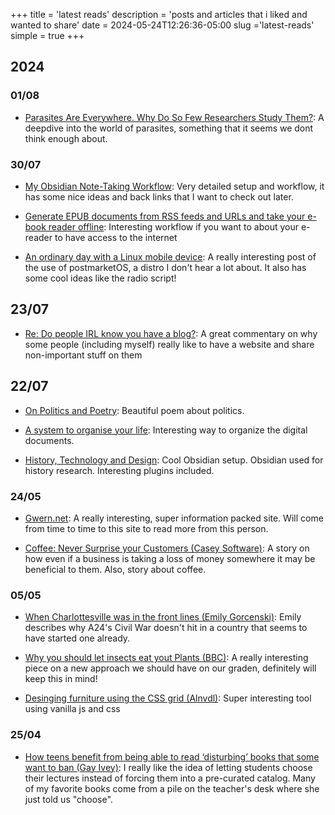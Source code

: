 +++
title = 'latest reads'
description = 'posts and articles that i liked and wanted to share'
date = 2024-05-24T12:26:36-05:00
slug ='latest-reads'
simple = true
+++

## 2024

### 01/08

- [Parasites Are Everywhere. Why Do So Few Researchers Study Them?](https://www.smithsonianmag.com/science-nature/parasites-are-everywhere-so-why-do-so-few-researchers-study-them-180984753/): A deepdive into the world of parasites, something that it seems we dont think enough about.


### 30/07

- [My Obsidian Note-Taking Workflow](https://www.ssp.sh/blog/obsidian-note-taking-workflow/): Very detailed setup and workflow, it has some nice ideas and back links that I want to check out later.

- [Generate EPUB documents from RSS feeds and URLs and take your e-book reader offline](https://dimitris.cc/posts/generate-epub-documents-from-rss-feeds-and-urls-and-take-your-e-book-reader-offline.html): Interesting workflow if you want to about your e-reader to have access to the internet

- [An ordinary day with a Linux mobile device](https://dimitris.cc/posts/an-ordinary-day-with-a-linux-mobile-device.html): A really interesting post of the use of postmarketOS, a distro I don't hear a lot about. It also has some cool ideas like the radio script!

## 23/07

- [Re: Do people IRL know you have a blog?](https://lars-christian.com/re-do-people-irl-know-you-have-a-blog/): A great commentary on why some people (including myself) really like to have a website and share non-important stuff on them

## 22/07

- [On Politics and Poetry](https://kottke.org/24/07/on-politics-and-poetry): Beautiful poem about politics.

- [A system to organise your life](https://johnnydecimal.com/): Interesting way to organize the digital documents.

- [History, Technology and Design](https://jasonheppler.org/2024/07/15/how-i-use-obsidian/): Cool Obsidian setup. Obsidian used for history research. Interesting plugins included.

### 24/05

- [Gwern.net](gwren.net): A really interesting, super information packed site. Will come from time to time to this site to read more from this person.

- [Coffee: Never Surprise your Customers (Casey Software)](https://caseysoftware.com/blog/coffee-never-surprise-your-customers): A story on how even if a business is taking a loss of money somewhere it may be beneficial to them. Also, story about coffee.

### 05/05

- [When Charlottesville was in the front lines (Emily Gorcenski)](https://emilygorcenski.com/post/when-charlottesville-was-the-front-lines/): Emily describes why A24's Civil War doesn't hit in a country that seems to have started one already.

- [Why you should let insects eat yout Plants (BBC)](https://www.bbc.com/future/article/20240503-why-you-should-let-insects-eat-your-plants): A really interesting piece on a new approach we should have on our graden, definitely will keep this in mind!

- [Desinging furniture using the CSS grid (Alnvdl)](https://alnvdl.github.io/2023/01/07/designing-furniture-using-the-css-grid.html): Super interesting tool using vanilla js and css

### 25/04

- [How teens benefit from being able to read ‘disturbing’ books that some want to ban (Gay Ivey)](https://theconversation.com/how-teens-benefit-from-being-able-to-read-disturbing-books-that-some-want-to-ban-223533): I really like the idea of letting students choose their lectures instead of forcing them into a pre-curated catalog. Many of my favorite books come from a pile on the teacher's desk where she just told us "choose".
